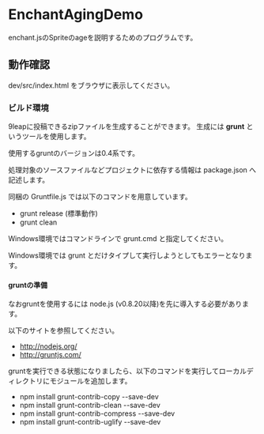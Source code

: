 EnchantAgingDemo
================

enchant.jsのSpriteのageを説明するためのプログラムです。 

## 動作確認

dev/src/index.html をブラウザに表示してください。

### ビルド環境

9leapに投稿できるzipファイルを生成することができます。
生成には **grunt** というツールを使用します。

使用するgruntのバージョンは0.4系です。

処理対象のソースファイルなどプロジェクトに依存する情報は package.json へ記述します。

同梱の Gruntfile.js では以下のコマンドを用意しています。

* grunt release (標準動作)
* grunt clean

Windows環境ではコマンドラインで grunt.cmd と指定してください。

Windows環境では grunt とだけタイプして実行しようとしてもエラーとなります。


#### gruntの準備

なおgruntを使用するには node.js (v0.8.20以降)を先に導入する必要があります。

以下のサイトを参照してください。

* http://nodejs.org/
* http://gruntjs.com/

gruntを実行できる状態になりましたら、以下のコマンドを実行してローカルディレクトリにモジュールを追加します。

* npm install grunt-contrib-copy --save-dev
* npm install grunt-contrib-clean --save-dev
* npm install grunt-contrib-compress --save-dev
* npm install grunt-contrib-uglify --save-dev


